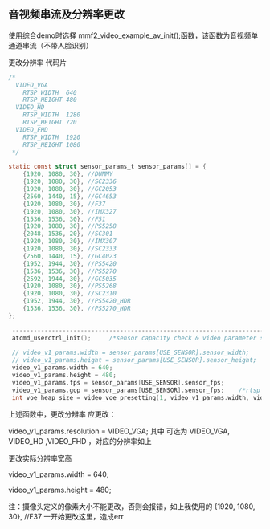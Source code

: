 ## 音视频串流及分辨率更改

使用综合demo时选择 mmf2_video_example_av_init();函数，该函数为音视频单通道串流（不带人脸识别）



更改分辨率 代码片

```c
/*
  VIDEO_VGA     
    RTSP_WIDTH	640  
    RTSP_HEIGHT	480  
  VIDEO_HD  
    RTSP_WIDTH	1280  
    RTSP_HEIGHT	720 
  VIDEO_FHD   
    RTSP_WIDTH	1920    
    RTSP_HEIGHT	1080 
 */

static const struct sensor_params_t sensor_params[] = {
	{1920, 1080, 30}, //DUMMY
	{1920, 1080, 30}, //SC2336
	{1920, 1080, 30}, //GC2053
	{2560, 1440, 15}, //GC4653
	{1920, 1080, 30}, //F37
	{1920, 1080, 30}, //IMX327
	{1536, 1536, 30}, //F51
	{1920, 1080, 30}, //PS5258
	{2048, 1536, 20}, //SC301
	{1920, 1080, 30}, //IMX307
	{1920, 1080, 30}, //SC2333
	{2560, 1440, 15}, //GC4023
	{1952, 1944, 30}, //PS5420
	{1536, 1536, 30}, //PS5270
	{2592, 1944, 30}, //GC5035
	{1920, 1080, 30}, //PS5268
	{1920, 1080, 30}, //SC2310
	{1952, 1944, 30}, //PS5420_HDR
	{1536, 1536, 30}, //PS5270_HDR
};

 ---------------------------------------------------------------------------------------------------
 atcmd_userctrl_init();  	/*sensor capacity check & video parameter setting*/ 	  video_v1_params.resolution = VIDEO_VGA; 
 
 // video_v1_params.width = sensor_params[USE_SENSOR].sensor_width; 	
 // video_v1_params.height = sensor_params[USE_SENSOR].sensor_height; 	
 video_v1_params.width = 640;  
 video_v1_params.height = 480;  
 video_v1_params.fps = sensor_params[USE_SENSOR].sensor_fps; 
 video_v1_params.gop = sensor_params[USE_SENSOR].sensor_fps;  	/*rtsp parameter setting*/ 	  rtsp2_v1_params.u.v.fps = sensor_params[USE_SENSOR].sensor_fps;  
 int voe_heap_size = video_voe_presetting(1, video_v1_params.width, video_v1_params.height, V1_BPS, 0, 						0, 0, 0, 0, 0, 						0, 0, 0, 0, 0, 						0, 0, 0); 
```

上述函数中，更改分辨率  应更改：

video_v1_params.resolution = VIDEO_VGA;    其中 可选为 VIDEO_VGA, VIDEO_HD ,VIDEO_FHD ，对应的分辨率如上

更改实际分辨率宽高

video_v1_params.width = 640;   

 video_v1_params.height = 480;  

注：摄像头定义的像素大小不能更改，否则会报错，如上我使用的  {1920, 1080, 30}, //F37      一开始更改这里，造成err

